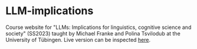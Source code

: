 # LLM-implications

Course website for "LLMs: Implications for linguistics, cognitive science and society" (SS2023) taught by Michael Franke and Polina Tsvilodub at the University of Tübingen. Live version can be inspected [here](https://cogsciprag.github.io/LLM-implications/).